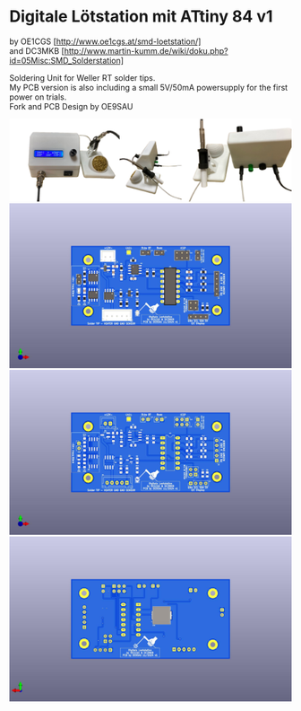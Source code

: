 # Digitale Lötstation mit ATtiny 84 v1
by OE1CGS [http://www.oe1cgs.at/smd-loetstation/] <br>
and DC3MKB [http://www.martin-kumm.de/wiki/doku.php?id=05Misc:SMD_Solderstation] <br>

Soldering Unit for Weller RT solder tips. <br>
My PCB version is also including a small 5V/50mA powersupply for the first power on trials. <br>
Fork and PCB Design by OE9SAU

![SMD-Loetstation](pics/Complete.png)
![SMD-Loetstation](pics/Loetstation.jpg)
![SMD-Loetstation](pics/Loetstation_ohne_alles.jpg)
![SMD-Loetstation](pics/Loetstation_Rueckseite.jpg)

